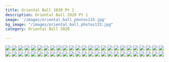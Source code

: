 ```yaml
---
title: Oriental Ball 2020 Pt 1
description: Oriental Ball 2020 Pt 1
image: '/images/oriental_ball_photos133.jpg'
bg_image: "/images/oriental_ball_photos133.jpg"
category: Oriental Ball 2020

---
```

![](/images/oriental_ball_photos1.jpg)
![](/images/oriental_ball_photos2.jpg)
![](/images/oriental_ball_photos3.jpg)
![](/images/oriental_ball_photos4.jpg)
![](/images/oriental_ball_photos5.jpg)
![](/images/oriental_ball_photos6.jpg)
![](/images/oriental_ball_photos7.jpg)
![](/images/oriental_ball_photos8.jpg)
![](/images/oriental_ball_photos9.jpg)
![](/images/oriental_ball_photos10.jpg)
![](/images/oriental_ball_photos11.jpg)
![](/images/oriental_ball_photos12.jpg)
![](/images/oriental_ball_photos13.jpg)
![](/images/oriental_ball_photos14.jpg)
![](/images/oriental_ball_photos15.jpg)
![](/images/oriental_ball_photos16.jpg)
![](/images/oriental_ball_photos17.jpg)
![](/images/oriental_ball_photos18.jpg)
![](/images/oriental_ball_photos19.jpg)
![](/images/oriental_ball_photos20.jpg)
![](/images/oriental_ball_photos21.jpg)
![](/images/oriental_ball_photos22.jpg)
![](/images/oriental_ball_photos23.jpg)
![](/images/oriental_ball_photos24.jpg)
![](/images/oriental_ball_photos25.jpg)
![](/images/oriental_ball_photos26.jpg)
![](/images/oriental_ball_photos27.jpg)
![](/images/oriental_ball_photos28.jpg)
![](/images/oriental_ball_photos29.jpg)
![](/images/oriental_ball_photos30.jpg)
![](/images/oriental_ball_photos31.jpg)
![](/images/oriental_ball_photos32.jpg)
![](/images/oriental_ball_photos33.jpg)
![](/images/oriental_ball_photos34.jpg)
![](/images/oriental_ball_photos35.jpg)
![](/images/oriental_ball_photos36.jpg)
![](/images/oriental_ball_photos37.jpg)
![](/images/oriental_ball_photos38.jpg)
![](/images/oriental_ball_photos39.jpg)
![](/images/oriental_ball_photos40.jpg)
![](/images/oriental_ball_photos41.jpg)
![](/images/oriental_ball_photos42.jpg)
![](/images/oriental_ball_photos43.jpg)
![](/images/oriental_ball_photos44.jpg)
![](/images/oriental_ball_photos45.jpg)
![](/images/oriental_ball_photos46.jpg)
![](/images/oriental_ball_photos47.jpg)
![](/images/oriental_ball_photos48.jpg)
![](/images/oriental_ball_photos49.jpg)
![](/images/oriental_ball_photos50.jpg)

